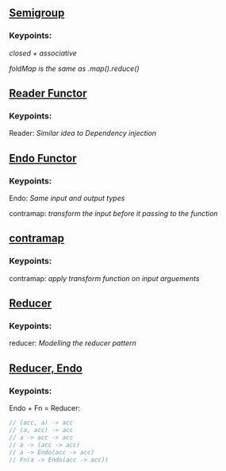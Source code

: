 ## [Semigroup](./src/monoids/0.monoids.js)

### Keypoints:

_closed + associative_

_foldMap is the same as .map().reduce()_

## [Reader Functor](./src/function-modelling/0.reader.js)

### Keypoints:

Reader: _Similar idea to Dependency injection_

## [Endo Functor](./src/function-modelling/0.reader.js)

### Keypoints:

Endo: _Same input and output types_

contramap: _transform the input before it passing to the function_

## [contramap](./src/function-modelling/1.contramap.js)

### Keypoints:

contramap: _apply transform function on input arguements_

## [Reducer](./src/function-modelling/2.reducer.js)

### Keypoints:

reducer: _Modelling the reducer pattern_

## [Reducer, Endo](./src/function-modelling/3.endoreducer.js)

### Keypoints:

Endo + Fn = Reducer:

```js
// (acc, a) -> acc
// (a, acc) -> acc
// a -> acc -> acc
// a -> (acc -> acc)
// a -> Endo(acc -> acc)
// Fn(a -> Endo(acc -> acc))
```

